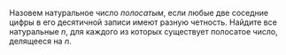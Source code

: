 Назовем натуральное число <i>полосатым</i>, если любые две соседние цифры в его десятичной записи имеют разную четность. Найдите все натуральные $n$, для каждого из которых существует полосатое число, делящееся на $n$.